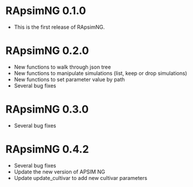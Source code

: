 # RApsimNG 0.1.0

* This is the first release of RApsimNG.

# RApsimNG 0.2.0

* New functions to walk through json tree
* New functions to manipulate simulations (list, keep or drop simulations)
* New functions to set parameter value by path
* Several bug fixes

# RApsimNG 0.3.0

* Several bug fixes

# RApsimNG 0.4.2

* Several bug fixes
* Update the new version of APSIM NG
* Update update_cultivar to add new cultivar parameters
